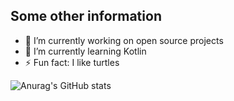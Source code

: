 ## Some other information

- 🔭 I’m currently working on open source projects
- 🌱 I’m currently learning Kotlin
- ⚡ Fun fact: I like turtles



![Anurag's GitHub stats](https://github-readme-stats.vercel.app/api?username=zFlxw&count_private=true&show_icons=true&theme=dracula)

<!--
**zFlxw/zFlxw** is a ✨ _special_ ✨ repository because its `README.md` (this file) appears on your GitHub profile.

Here are some ideas to get you started:

- 🔭 I’m currently working on ...
- 🌱 I’m currently learning ...
- 👯 I’m looking to collaborate on ...
- 🤔 I’m looking for help with ...
- 💬 Ask me about ...
- 📫 How to reach me: ...
- 😄 Pronouns: ...
- ⚡ Fun fact: ...
-->
